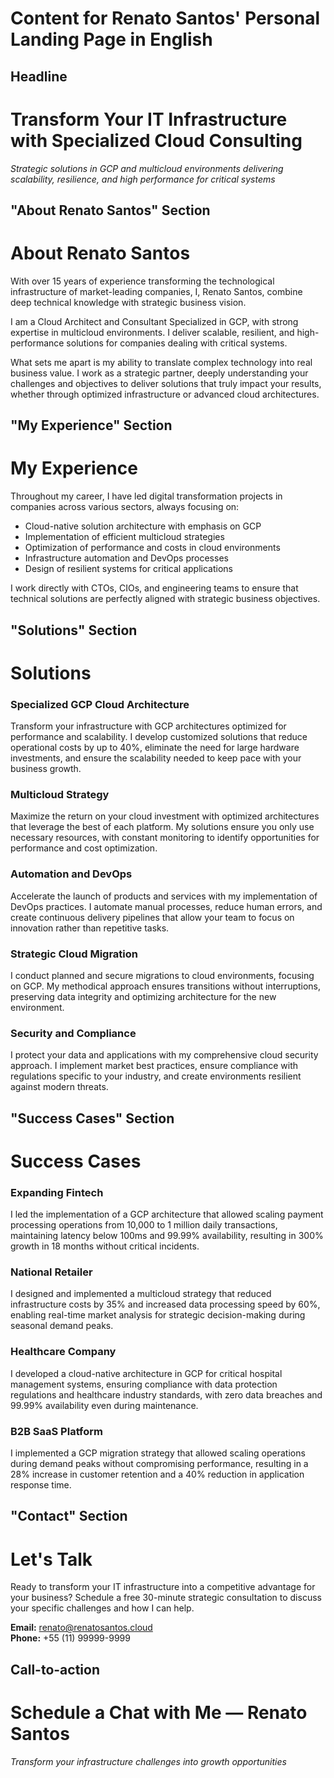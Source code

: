 # Content for Renato Santos' Personal Landing Page in English

## Headline
# Transform Your IT Infrastructure with Specialized Cloud Consulting

*Strategic solutions in GCP and multicloud environments delivering scalability, resilience, and high performance for critical systems*

## "About Renato Santos" Section
# About Renato Santos

With over 15 years of experience transforming the technological infrastructure of market-leading companies, I, Renato Santos, combine deep technical knowledge with strategic business vision.

I am a Cloud Architect and Consultant Specialized in GCP, with strong expertise in multicloud environments. I deliver scalable, resilient, and high-performance solutions for companies dealing with critical systems.

What sets me apart is my ability to translate complex technology into real business value. I work as a strategic partner, deeply understanding your challenges and objectives to deliver solutions that truly impact your results, whether through optimized infrastructure or advanced cloud architectures.

## "My Experience" Section
# My Experience

Throughout my career, I have led digital transformation projects in companies across various sectors, always focusing on:

- Cloud-native solution architecture with emphasis on GCP
- Implementation of efficient multicloud strategies
- Optimization of performance and costs in cloud environments
- Infrastructure automation and DevOps processes
- Design of resilient systems for critical applications

I work directly with CTOs, CIOs, and engineering teams to ensure that technical solutions are perfectly aligned with strategic business objectives.

## "Solutions" Section
# Solutions

### Specialized GCP Cloud Architecture
Transform your infrastructure with GCP architectures optimized for performance and scalability. I develop customized solutions that reduce operational costs by up to 40%, eliminate the need for large hardware investments, and ensure the scalability needed to keep pace with your business growth.

### Multicloud Strategy
Maximize the return on your cloud investment with optimized architectures that leverage the best of each platform. My solutions ensure you only use necessary resources, with constant monitoring to identify opportunities for performance and cost optimization.

### Automation and DevOps
Accelerate the launch of products and services with my implementation of DevOps practices. I automate manual processes, reduce human errors, and create continuous delivery pipelines that allow your team to focus on innovation rather than repetitive tasks.

### Strategic Cloud Migration
I conduct planned and secure migrations to cloud environments, focusing on GCP. My methodical approach ensures transitions without interruptions, preserving data integrity and optimizing architecture for the new environment.

### Security and Compliance
I protect your data and applications with my comprehensive cloud security approach. I implement market best practices, ensure compliance with regulations specific to your industry, and create environments resilient against modern threats.

## "Success Cases" Section
# Success Cases

### Expanding Fintech
I led the implementation of a GCP architecture that allowed scaling payment processing operations from 10,000 to 1 million daily transactions, maintaining latency below 100ms and 99.99% availability, resulting in 300% growth in 18 months without critical incidents.

### National Retailer
I designed and implemented a multicloud strategy that reduced infrastructure costs by 35% and increased data processing speed by 60%, enabling real-time market analysis for strategic decision-making during seasonal demand peaks.

### Healthcare Company
I developed a cloud-native architecture in GCP for critical hospital management systems, ensuring compliance with data protection regulations and healthcare industry standards, with zero data breaches and 99.99% availability even during maintenance.

### B2B SaaS Platform
I implemented a GCP migration strategy that allowed scaling operations during demand peaks without compromising performance, resulting in a 28% increase in customer retention and a 40% reduction in application response time.

## "Contact" Section
# Let's Talk

Ready to transform your IT infrastructure into a competitive advantage for your business? Schedule a free 30-minute strategic consultation to discuss your specific challenges and how I can help.

**Email:** renato@renatosantos.cloud  
**Phone:** +55 (11) 99999-9999

## Call-to-action
# Schedule a Chat with Me — Renato Santos

*Transform your infrastructure challenges into growth opportunities*

